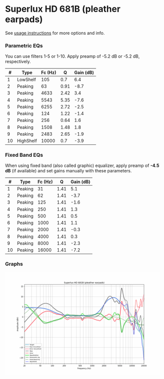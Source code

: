 # Superlux HD 681B (pleather earpads)
See [usage instructions](https://github.com/jaakkopasanen/AutoEq#usage) for more options and info.

### Parametric EQs
You can use filters 1-5 or 1-10. Apply preamp of -5.2 dB or -5.2 dB, respectively.

|   # | Type      |   Fc (Hz) |    Q |   Gain (dB) |
|-----|-----------|-----------|------|-------------|
|   1 | LowShelf  |       105 | 0.7  |         6.4 |
|   2 | Peaking   |        63 | 0.91 |        -8.7 |
|   3 | Peaking   |      4633 | 2.42 |         3.4 |
|   4 | Peaking   |      5543 | 5.35 |        -7.6 |
|   5 | Peaking   |      6255 | 2.72 |        -2.5 |
|   6 | Peaking   |       124 | 1.22 |        -1.4 |
|   7 | Peaking   |       256 | 0.64 |         1.6 |
|   8 | Peaking   |      1508 | 1.48 |         1.8 |
|   9 | Peaking   |      2483 | 2.65 |        -1.9 |
|  10 | HighShelf |     10000 | 0.7  |        -3.9 |

### Fixed Band EQs
When using fixed band (also called graphic) equalizer, apply preamp of **-4.5 dB** (if available) and set gains manually with these parameters.

|   # | Type    |   Fc (Hz) |    Q |   Gain (dB) |
|-----|---------|-----------|------|-------------|
|   1 | Peaking |        31 | 1.41 |         5.1 |
|   2 | Peaking |        62 | 1.41 |        -3.7 |
|   3 | Peaking |       125 | 1.41 |        -1.6 |
|   4 | Peaking |       250 | 1.41 |         1.3 |
|   5 | Peaking |       500 | 1.41 |         0.5 |
|   6 | Peaking |      1000 | 1.41 |         1.1 |
|   7 | Peaking |      2000 | 1.41 |        -0.3 |
|   8 | Peaking |      4000 | 1.41 |         0.3 |
|   9 | Peaking |      8000 | 1.41 |        -2.3 |
|  10 | Peaking |     16000 | 1.41 |        -7.2 |

### Graphs
![](./Superlux%20HD%20681B%20(pleather%20earpads).png)
